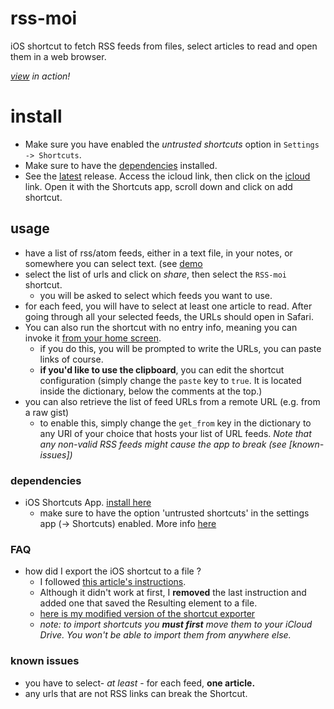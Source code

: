 # rss-moi
iOS shortcut to fetch RSS feeds from files, select articles to read and open them in a web browser.

*[view](/media/demo.gif) in action!*

# install
- Make sure you have enabled the *untrusted shortcuts* option in `Settings -> Shortcuts`.
- Make sure to have the [dependencies](#dependencies) installed.
- See the [latest](https//github.com/trevcan/rss-moi/releases) 
release. Access the icloud link, then click on the [icloud](https://www.icloud.com/shortcuts/4ced91389cea45738998d5ca9e177d49)
link. Open it with the Shortcuts app, scroll down and click on add shortcut.

## usage
- have a list of rss/atom feeds, either in a text file, in your notes,
or somewhere you can select text. (see [demo](/media/demo.gif)
- select the list of urls and click on *share*, then select the `RSS-moi` shortcut.
  - you will be asked to select which feeds you want to use.
- for each feed, you will have to select at least one article to read. After going through all your selected feeds, the URLs should open in Safari.
- You can also run the shortcut with no entry info, meaning you can invoke it [from your home screen](https://support.apple.com/guide/shortcuts/add-a-shortcut-to-the-home-screen-apd735880972/ios).
  - if you do this, you will be prompted to write the URLs, you can paste links of course.
  - **if you'd like to use the clipboard**, you can edit the shortcut configuration (simply change the `paste` key to `true`. It is located inside the dictionary, below the comments at the top.)
- you can also retrieve the list of feed URLs from a remote URL (e.g. from a raw gist)
  - to enable this, simply change the `get_from` key in the dictionary to any URl of your choice that
  hosts your list of URL feeds. *Note that any non-valid RSS feeds might cause the app to break (see [known-issues])*


### dependencies
- iOS Shortcuts App. [install here](https://apps.apple.com/us/app/shortcuts/id915249334)
  - make sure to have the option 'untrusted shortcuts' in the settings app (-> Shortcuts) enabled. More info [here](https://support.apple.com/en-us/HT210628)

### FAQ
- how did I export the iOS shortcut to a file ?
  - I followed [this article's instructions](https://www.addictivetips.com/ios/save-iphone-shortcut-offline/).
  - Although it didn't work at first, I **removed** the last instruction and added one that saved the Resulting element to a file.
  - [here is my modified version of the shortcut exporter](https://www.icloud.com/shortcuts/cde4969f06b14a47ab6a6df46d404326)
  - *note: to import shortcuts you **must first** move them to your iCloud Drive. You won't be able to import them from anywhere else.*


### known issues
- you have to select- *at least* - for each feed, **one article.**
- any urls that are not RSS links can break the Shortcut.
